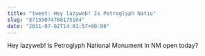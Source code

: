 ```yaml
---
title: "tweet: Hey lazyweb! Is Petroglyph Natio"
slug: "87159074768175104"
date: "2011-07-02T14:01:57+00:00"
---
```

Hey lazyweb! Is Petroglyph National Monument in NM open today?